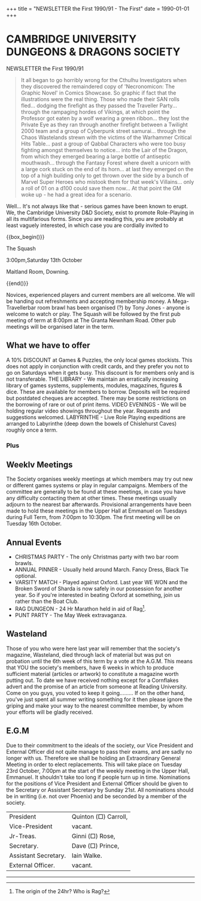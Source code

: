 +++
title = "NEWSLETTER the First 1990/91 - The First"
date = 1990-01-01  
+++

# CAMBRIDGE UNIVERSITY DUNGEONS & DRAGONS SOCIETY

NEWSLETTER the First 1990/91
> It all began to go horribly wrong for the Cthulhu Investigators when they discovered the remaindered copy of 'Necronomicon: The Graphic Novel' in Comics Showcase. So graphic if fact that the illustrations were the real thing. Those who made their SAN rolls fled... dodging the firefight as they passed the Traveller Party... through the rampaging hordes of Vikings, at which point the Professor got eaten by a wolf wearing a green ribbon... they lost the Private Eye as they ran through another firefight between a Twilight 2000 team and a group of Cyberpunk street samurai... through the Chaos Wastelands strewn with the victims of the Warhammer Critical Hits Table... past a group of Qabbal Characters who were too busy fighting amongst themselves to notice... into the Lair of the Dragon, from which they emerged bearing a large bottle of antiseptic mouthwash... through the Fantasy Forest where dwelt a unicorn with a large cork stuck on the end of its horn... at last they emerged on the top of a high building only to get thrown over the side by a bunch of Marvel Super Heroes who mistook them for that week's Villains... only a roll of 01 on a d100 could save them now... At that point the GM woke up - he had a great idea for a scenario.

Well... It's not always like that - serious games have been known to erupt. We, the Cambridge University D&D Society, exist to promote Role-Playing in all its multifarious forms. Since you are reading this, you are probably at least vaguely interested, in which case you are cordially invited to

{{box_begin()}}

The Squash

3:00pm,Saturday 13th October

Maitland Room, Downing.

{{end()}}

Novices, experienced players and current members are all welcome. We will be handing
out refreshments and accepting membership money. A Mega-Travellerbar room brawl has
been organised (?) by Tony Jones - anyone is welcome to watch or play.
The Squash will be followed by the first pub meeting of term at 8:00pm at The Granta
Newnham Road. Other pub meetings will be organised later in the term.

## What we have to offer

A 10% DISCOUNT at Games & Puzzles, the only local games stockists. This does not apply in conjunction with credit cards, and they prefer you not to go on Saturdays when it gets busy. This discount is for members only and is not transferable.
THE LIBRARY - We maintain an erratically increasing library of games systems, supplements, modules, magazines, figures & dice. These are available for members to borrow. Deposits will be required but postdated cheques are accepted. There may be some restrictions on the borrowing of rare or out of print items.
VIDEO EVENINGS - We will be holding regular video showings throughout the year. Requests and suggestions welcomed.
LABYRINTHE - Live Role Playing expeditions are arranged to Labyrinthe (deep down the bowels of Chislehurst Caves) roughly once a term.

### Plus

## Weeklv Meetings

The Society organises weekly meetings at which members may try out new or different games systems or play in regular campaigns. Members of the committee are generally to be found at these meetings, in case you have any difficulty contacting them at other times. These meetings usually adjourn to the nearest bar afterwards. Provisional arrangements have been made to hold these meetings in the Upper Hall at Emmanuel on Tuesdays during Full Term, from 7:00pm to 10:30pm. The first meeting will be on Tuesday 16th October.

## Annual Events

- CHRISTMAS PARTY - The only Christmas party with two bar room brawls.
- ANNUAL PINNER - Usually held around March. Fancy Dress, Black Tie optional.
- VARSITY MATCH - Played against Oxford. Last year WE WON and the Broken Sword of Sharda is now safely in our possession for another year. So if you're interested in beating Oxford at something, join us rather than the Boat Club.
- RAG DUNGEON - 24 Hr Marathon held in aid of Rag[^1].
- PUNT PARTY - The May Week extravaganza.

## Wasteland

Those of you who were here last year will remember that the society's magazine,
Wasteland, died through lack of material but was put on probation until the 6th week of
this term by a vote at the A.G.M. This means that YOU the society's members, have 6 weeks
in which to produce sufficient material (articles or artwork) to constitute a magazine worth
putting out. To date we have received nothing except for a Cornflakes advert and the
promise of an article from someone at Reading University. Come on you guys, you voted to
keep it going.........
If on the other hand, you've just spent all summer writing something for it then please
ignore the griping and make your way to the nearest committee member, by whom your
efforts will be gladly received.

## E.G.M

Due to their commitment to the ideals of the society, our Vice President and External
Officer did not quite manage to pass their exams, and are sadly no longer with us. Therefore
we shall be holding an Extraordinary General Meeting in order to elect replacements.
This will take place on Tuesday 23rd October, 7:00pm at the start of the weekly meeting in
the Upper Hall, Emmanuel. It shouldn't take too long if people turn up in time.
Nominations for the positions of Vice President and External Officer should be given to
the Secretary or Assistant Secretary by Sunday 21st. All nominations should be in writing
(i.e. not over Phoenix) and be seconded by a member of the society.

|       |  |
| ----------- | ----------- |
| President      		| Quinton (□) Carroll,       |
| Vice-President   		| vacant.        |
| Jr-Treas.   			| Ginni (□) Rose,        |
| Secretary.   			| Dave (□) Prince,        |
|Assistant Secretary.   | Iain Walke.         |
|External Officer. 		|vacant. |

---
[^1]: The origin of the 24hr? Who is Rag?
